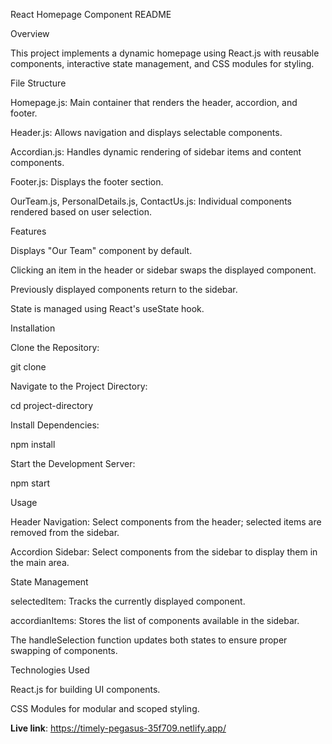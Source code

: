 React Homepage Component README

Overview

This project implements a dynamic homepage using React.js with reusable components, interactive state management, and CSS modules for styling.

File Structure

Homepage.js: Main container that renders the header, accordion, and footer.

Header.js: Allows navigation and displays selectable components.

Accordian.js: Handles dynamic rendering of sidebar items and content components.

Footer.js: Displays the footer section.

OurTeam.js, PersonalDetails.js, ContactUs.js: Individual components rendered based on user selection.

Features

Displays "Our Team" component by default.

Clicking an item in the header or sidebar swaps the displayed component.

Previously displayed components return to the sidebar.

State is managed using React's useState hook.

Installation

Clone the Repository:

git clone <repository-url>

Navigate to the Project Directory:

cd project-directory

Install Dependencies:

npm install

Start the Development Server:

npm start

Usage

Header Navigation: Select components from the header; selected items are removed from the sidebar.

Accordion Sidebar: Select components from the sidebar to display them in the main area.

State Management

selectedItem: Tracks the currently displayed component.

accordianItems: Stores the list of components available in the sidebar.

The handleSelection function updates both states to ensure proper swapping of components.

Technologies Used

React.js for building UI components.

CSS Modules for modular and scoped styling.

**Live link**: https://timely-pegasus-35f709.netlify.app/
